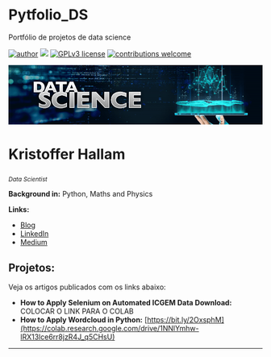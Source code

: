 # Pytfolio_DS
Portfólio de projetos de data science


[![author](https://img.shields.io/badge/author-krishallam-red.svg)](https://www.linkedin.com/in/kristoffer-hallam-0200a236/) [![](https://img.shields.io/badge/python-3.7+-blue.svg)](https://www.python.org/downloads/release/python-365/) [![GPLv3 license](https://img.shields.io/badge/License-GPLv3-blue.svg)](http://perso.crans.org/besson/LICENSE.html) [![contributions welcome](https://img.shields.io/badge/contributions-welcome-brightgreen.svg?style=flat)](https://github.com/carlosfab/data_science/issues)

<p align="center">
  <img src="data-science-banner.png" >
</p>

# Kristoffer Hallam
<sub>*Data Scientist*</sub>

<!-- As a experienced Data Scientist and Air Force pilot I combine analytical skills, ability to work in team environments, and attention to details. Having spend the last years applying Machine Learning to Brazilian Air Force real problems, I developed a critical thinking and problem-solving skills.

My credentials include a Master's in Space Science and Technology from the Aeronautics Institute of Technology (ITA), an institution of higher education and advanced research rated as one of the top and most prestigious engineering schools in Brazil, and a MBA in Project and Process Management from the University of Air Force (UNIFA). -->

**Background in:** Python, Maths and Physics

**Links:**
* [Blog]()
* [LinkedIn](https://www.linkedin.com/in/kristoffer-hallam-0200a236/)
* [Medium](https://www.medium.com)


## Projetos:
Veja os artigos publicados com os links abaixo:

* **How to Apply Selenium on Automated ICGEM Data Download:** COLOCAR O LINK PARA O COLAB
* **How to Apply Wordcloud in Python:** [https://bit.ly/2OxsphM](https://colab.research.google.com/drive/1NNlYmhw-lRX13lce6rr8jzR4J_q5CHsU)

---
